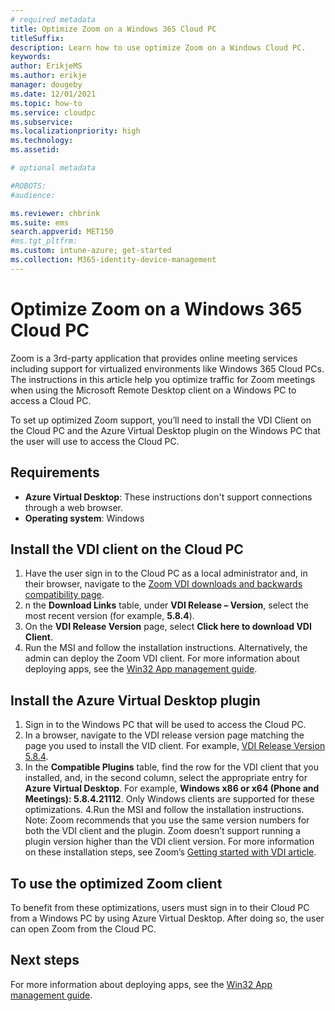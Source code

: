 ```yaml
---
# required metadata
title: Optimize Zoom on a Windows 365 Cloud PC
titleSuffix:
description: Learn how to use optimize Zoom on a Windows Cloud PC.
keywords:
author: ErikjeMS  
ms.author: erikje
manager: dougeby
ms.date: 12/01/2021
ms.topic: how-to
ms.service: cloudpc
ms.subservice:
ms.localizationpriority: high
ms.technology:
ms.assetid: 

# optional metadata

#ROBOTS:
#audience:

ms.reviewer: chbrink
ms.suite: ems
search.appverid: MET150
#ms.tgt_pltfrm:
ms.custom: intune-azure; get-started
ms.collection: M365-identity-device-management
---
```


# Optimize Zoom on a Windows 365 Cloud PC

Zoom is a 3rd-party application that provides online meeting services including support for virtualized environments like Windows 365 Cloud PCs. The instructions in this article help you optimize traffic for Zoom meetings when using the Microsoft Remote Desktop client on a Windows PC to access a Cloud PC.

To set up optimized Zoom support, you’ll need to install the VDI Client on the Cloud PC and the Azure Virtual Desktop plugin on the Windows PC that the user will use to access the Cloud PC.

## Requirements

- **Azure Virtual Desktop**: These instructions don't support connections through a web browser.
- **Operating system**: Windows

## Install the VDI client on the Cloud PC

1. Have the user sign in to the Cloud PC as a local administrator and, in their browser, navigate to the [Zoom VDI downloads and backwards compatibility page](https://support.zoom.us/hc/en-us/articles/360041602711).
2. n the **Download Links** table, under **VDI Release – Version**, select the most recent version (for example, **5.8.4**).
3. On the **VDI Release Version** page, select **Click here to download VDI Client**.
4. Run the MSI and follow the installation instructions.
Alternatively, the admin can deploy the Zoom VDI client. For more information about deploying apps, see the [Win32 App management guide](/mem/intune/apps/apps-win32-app-management).

## Install the Azure Virtual Desktop plugin

1. Sign in to the Windows PC that will be used to access the Cloud PC.
2. In a browser, navigate to the VDI release version page matching the page you used to install the VID client. For example, [VDI Release Version 5.8.4]( https://support.zoom.us/hc/en-us/articles/4413719670285).
3. In the **Compatible Plugins** table, find the row for the VDI client that you installed, and, in the second column, select the appropriate entry for **Azure Virtual Desktop**. For example, **Windows x86 or x64 (Phone and Meetings): 5.8.4.21112**. Only Windows clients are supported for these optimizations.
4.Run the MSI and follow the installation instructions.
Note: Zoom recommends that you use the same version numbers for both the VDI client and the plugin. Zoom doesn’t support running a plugin version higher than the VDI client version.
For more information on these installation steps, see Zoom’s [Getting started with VDI article]( https://support.zoom.us/hc/en-us/articles/360031096531-Getting-Started-with-VDI).

## To use the optimized Zoom client

To benefit from these optimizations, users must sign in to their Cloud PC from a Windows PC by using Azure Virtual Desktop. After doing so, the user can open Zoom from the Cloud PC.

## Next steps

For more information about deploying apps, see the [Win32 App management guide](/mem/intune/apps/apps-win32-app-management).
